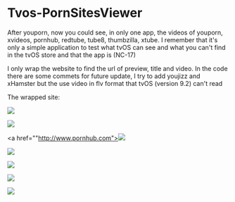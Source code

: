 # Tvos-PornSitesViewer
After youporn, now you could see, in only one app, the videos of youporn, xvideos, pornhub, redtube, tube8, thumbzilla, xtube. I remember that it's only a simple application to test what tvOS can see and what you can't find in the tvOS store and that the app is (NC-17)


I only wrap the website to find the url of preview, title and video.
In the code there are some commets for future update, I try to add youjizz and xHamster but the use video in flv format that tvOS (version 9.2) can't read

The wrapped site:

<a href="http://www.youporn.com"><img src="http://cdn1f.static.youporn.phncdn.com/cb/bundles/youpornwebfront/images/l_youporn_black.png"/></a>

<a href="http://www.xvideos.com"><img src="http://img100.xvideos.com/videos/thumbs/xvideos.gif"/></a>

<a href=""http://www.pornhub.com"><img src="http://cdn1b.static.pornhub.phncdn.com/www-static/images/pornhub_logo_straight.png" /></a>

<a href="http://www.redtube.com"><img src="http://img01.redtubefiles.com/_thumbs/design/new-design/logo-new-design.png"/></a>

<a href="http://www.tube8.com"><img src="http://cdn1.static.tube8.phncdn.com/images/tube8-header-logo-2015.png"/></a>

<a href="http://www.thumbzilla.com"><img src="https://cdn-d-static.pornhub.com/tz-static/images/pc/logo.png"/></a>

<a href="http://www.xtube.com"><img src="http://cdn1.static.xtube.com/v3_img/logo_xtube.png"/></a>
